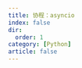 ```yaml
---
title: 协程：asyncio
index: false
dir:
  order: 1
category: [Python]
article: false
---
```


<AutoCatalog />
